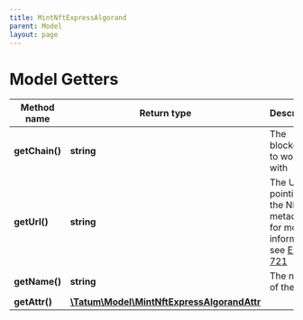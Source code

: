 ```yaml
---
title: MintNftExpressAlgorand
parent: Model
layout: page
---
```


# Model Getters

Method name | Return type | Description | Notes
------------ | ------------- | ------------- | -------------
**getChain()** | **string** | The blockchain to work with |
**getUrl()** | **string** | The URL pointing to the NFT metadata; for more information, see <a href="https://eips.ethereum.org/EIPS/eip-721#specification" target="_blank">EIP-721</a> |
**getName()** | **string** | The name of the NFT |
**getAttr()** | [**\Tatum\Model\MintNftExpressAlgorandAttr**](../MintNftExpressAlgorandAttr) |  | [optional]

